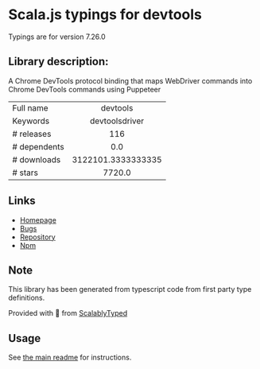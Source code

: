 
# Scala.js typings for devtools

Typings are for version 7.26.0

## Library description:
A Chrome DevTools protocol binding that maps WebDriver commands into Chrome DevTools commands using Puppeteer

|                    |                 |
| ------------------ | :-------------: |
| Full name          | devtools |
| Keywords           | devtoolsdriver |
| # releases         | 116 |
| # dependents       | 0.0 |
| # downloads        | 3122101.3333333335 |
| # stars            | 7720.0 |

## Links
- [Homepage](https://github.com/webdriverio/webdriverio/tree/main/packages/devtools)
- [Bugs](https://github.com/webdriverio/webdriverio/issues)
- [Repository](https://github.com/webdriverio/webdriverio)
- [Npm](https://www.npmjs.com/package/devtools)
    


## Note
This library has been generated from typescript code from first party type definitions.

Provided with :purple_heart: from [ScalablyTyped](https://github.com/oyvindberg/ScalablyTyped)

## Usage
See [the main readme](../../readme.md) for instructions.


